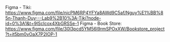 Figma - Tiki: 
https://www.figma.com/file/nicPM6RP4YFYa8AWd9C5af/Nguy%E1%BB%85n-Thanh-Duy---Lab9%2B10%3A-Tiki?node-id=0%3A1&t=9lScIcox4XbGRSSe-1
Figma - Book Store:
https://www.figma.com/file/30l3pcd5YM56I9rmSPOxXW/Bookstore_project?t=it5bm0vOaX7P2IOP-1
